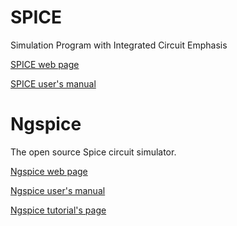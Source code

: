 # SPICE

Simulation Program with Integrated Circuit Emphasis

[SPICE web page](http://bwrcs.eecs.berkeley.edu/Classes/IcBook/SPICE/)

[SPICE user's manual](http://www.gianlucafiori.org/appunti/Spice_3f3_Users_Manual.pdf)

# Ngspice

The open source Spice circuit simulator.

[Ngspice web page](https://ngspice.sourceforge.io/)

[Ngspice user's manual](https://ngspice.sourceforge.io/docs/ngspice-manual.pdf)

[Ngspice tutorial's page](https://ngspice.sourceforge.io/tutorials.html)